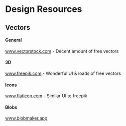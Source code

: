 # Design Resources

## Vectors

  #### General
  www.vectorstock.com - Decent amount of free vectors
  
  #### 3D
  www.freepik.com - Wonderful UI & loads of free vectors
  
  #### Icons
  www.flaticon.com - Similar UI to freepik
  
  #### Blobs
  www.blobmaker.app
  
